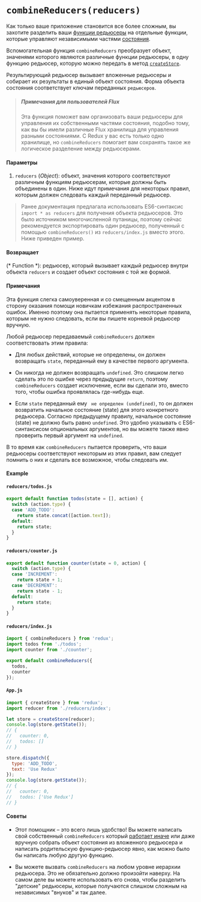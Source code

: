 # `combineReducers(reducers)`

Как только ваше приложение становится все более сложным, вы захотите разделить ваши [функции редьюсеры](../Glossary.md#reducer) на отдельные функции, которые управляют независимыми частями [состояния](../Glossary.md#state).

Вспомогательная функция `combineReducers` преобразует объект, значенями которого являются различные функции редьюсеры, в одну функцию редьюсер, которую можно передать в метод [`createStore`](createStore.md).

Результирующий редьюсер вызывает вложенные редьюсеры и собирает их результаты в единый объект состояния. Форма объекта состояния соответствует ключам переданных `редьюсеров`.

> ##### Примечания для пользователей Flux
> 
> Эта функция поможет вам организовать ваши редьюсеры для управления их собственными частями состояния, подобно тому, как вы бы имели различные Flux хранилища для управления разными состояниями. С Redux у вас есть только одно хранилище, но `combineReducers` помогает вам сохранять такое же логическое разделение между редьюсерами.

#### Параметры

  1. `reducers` (*Object*): объект, значения которого соответствуют различным функциям редьюсерам, которые должны быть объединены в один. Ниже идут примечания для некоторых правил, которым должен следовать каждый переданный редьюсер.

> Ранее документация предлагала использовать ES6-синтаксис `import * as reducers` для получения объекта редьюсеров. Это было источником многочисленной путаницы, поэтому сейчас рекомендуется экспортировать один редьюсер, полученный с помощью `combineReducers()` из `reducers/index.js` вместо этого. Ниже приведен пример.

#### Возвращает

(* Function *): редьюсер, который вызывает каждый редьюсер внутри объекта `reducers` и создает объект состояния с той же формой.

#### Примечания

Эта функция слегка самоуверенная и со смещенным акцентом в сторону оказания помощи новичкам избежания распространенных ошибок. Именно поэтому она пытается применять некоторые правила, которым не нужно следовать, если вы пишете корневой редьюсер вручную.

Любой редьюсер передаваемый `combineReducers` должен соответствовать этим правила:

  * Для любых действий, которые не определены, он должен возвращать `state`, переданный ему в качестве первого аргумента.

  * Он никогда не должен возвращать ` undefined `. Это слишком легко сделать это по ошибке через предыдущие `return`, поэтому `combineReducers` создает исключение, если вы сделали это, вместо того, чтобы ошибка проявлялась где-нибудь еще.

  * Если `state` переданный ему ` не определен (undefined)`, то он должен возвратить начальное состояние (state) для этого конкретного редьюсера. Согласно предыдущему правилу, начальное состояние (state) не должно быть равно `undefined`. Это удобно указывать с ES6-синтаксисом опциональных аргументов, но вы можете также явно проверить первый аргумент на `undefined`.

В то время как `combineReducers` пытается проверить, что ваши редьюсеры соответствуют некоторым из этих правил, вам следует помнить о них и сделать все возможное, чтобы следовать им.

#### Example

#### `reducers/todos.js`

```js
export default function todos(state = [], action) {
  switch (action.type) {
  case 'ADD_TODO':
    return state.concat([action.text]);
  default:
    return state;
  }
}
```

#### `reducers/counter.js`

```js
export default function counter(state = 0, action) {
  switch (action.type) {
  case 'INCREMENT':
    return state + 1;
  case 'DECREMENT':
    return state - 1;
  default:
    return state;
  }
}
```

#### `reducers/index.js`

```js
import { combineReducers } from 'redux';
import todos from './todos';
import counter from './counter';

export default combineReducers({
  todos,
  counter
});
```

#### `App.js`

```js
import { createStore } from 'redux';
import reducer from './reducers/index';

let store = createStore(reducer);
console.log(store.getState());
// {
//   counter: 0,
//   todos: []
// }

store.dispatch({
  type: 'ADD_TODO',
  text: 'Use Redux'
});
console.log(store.getState());
// {
//   counter: 0,
//   todos: ['Use Redux']
// }
```

#### Советы

  * Этот помощник – это всего лишь удобство! Вы можете написать свой собственный `combineReducers` который [работает иначе](https://github.com/acdlite/reduce-reducers) или даже вручную собрать объект состояния из вложенного редьюсера и написать родительскую функцию-редьюсер явно, как можно было бы написать любую другую функцию.

  * Вы можете вызвать `combineReducers` на любом уровне иерархии редьюсера. Это не обязательно должно произойти наверху. На самом деле вы можете использовать его снова, чтобы разделить "детские" редьюсеры, которые получаются слишком сложным на независимых "внуков" и так далее.